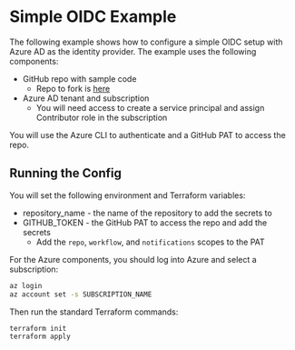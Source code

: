 # Simple OIDC Example

The following example shows how to configure a simple OIDC setup with Azure AD as the identity provider. The example uses the following components:

* GitHub repo with sample code
  * Repo to fork is [here](https://github.com/ned1313/github-simple-oidc-testing)
* Azure AD tenant and subscription
  * You will need access to create a service principal and assign Contributor role in the subscription

You will use the Azure CLI to authenticate and a GitHub PAT to access the repo.

## Running the Config

You will set the following environment and Terraform variables:

* repository_name - the name of the repository to add the secrets to
* GITHUB_TOKEN - the GitHub PAT to access the repo and add the secrets
  * Add the `repo`, `workflow`, and `notifications` scopes to the PAT

For the Azure components, you should log into Azure and select a subscription:

```bash
az login
az account set -s SUBSCRIPTION_NAME
```

Then run the standard Terraform commands:

```bash
terraform init
terraform apply
```
